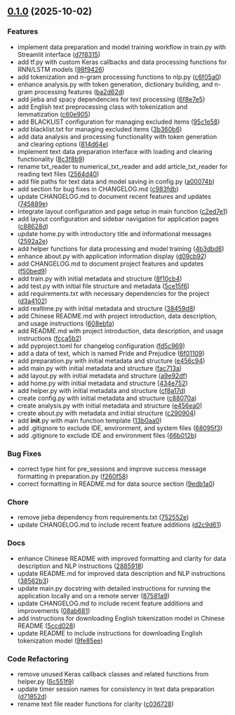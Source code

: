 <!-- insertion marker -->
<a name="0.1.0"></a>

## [0.1.0](https://github.com///compare/2b3230adb8ce8a9f4a2e2b61d1c977c73fe8d75b...0.1.0) (2025-10-02)

### Features

- implement data preparation and model training workflow in train.py with Streamlit interface ([d7f8315](https://github.com///commit/d7f8315303c364f9da5e534d49805351a84cb407))
- add tf.py with custom Keras callbacks and data processing functions for RNN/LSTM models ([98f9426](https://github.com///commit/98f9426039c0c86e2e27391658f5a81bb62a33e3))
- add tokenization and n-gram processing functions to nlp.py ([c6f05a0](https://github.com///commit/c6f05a06b2de00124473c28e1420b30eef500a1f))
- enhance analysis.py with token generation, dictionary building, and n-gram processing features ([ba2d62d](https://github.com///commit/ba2d62df817d500055d70cdbb174aa9b5eca5492))
- add jieba and spacy dependencies for text processing ([6f8e7e5](https://github.com///commit/6f8e7e595e71156ed891afed522b389ac4bbfa7d))
- add English text preprocessing class with tokenization and lemmatization ([c60e905](https://github.com///commit/c60e9051e0865d6d0a0b0ad3ead77c673585bf12))
- add BLACKLIST configuration for managing excluded items ([95c1e58](https://github.com///commit/95c1e5854bcd301b14010bc687db48117e348fb8))
- add blacklist.txt for managing excluded items ([3b360b6](https://github.com///commit/3b360b6a05680251ca74e7f26b2990b1c227abfe))
- add data analysis and processing functionality with token generation and clearing options ([814d64e](https://github.com///commit/814d64e9d4954548f85c353700cd0b93a4e49d1c))
- implement text data preparation interface with loading and clearing functionality ([8c3f8b9](https://github.com///commit/8c3f8b9753591635d677f8b4b5fc42b453d86a1b))
- rename txt_reader to numerical_txt_reader and add article_txt_reader for reading text files ([2564d40](https://github.com///commit/2564d403f321aa3a880f341838814956970cf24b))
- add file paths for text data and model saving in config.py ([a00074b](https://github.com///commit/a00074bc50dc5effc65a6eb1aa717af375834263))
- add section for bug fixes in CHANGELOG.md ([c983fdb](https://github.com///commit/c983fdbc11d8c70e3dfcd012dadfe5c00ba8f580))
- update CHANGELOG.md to document recent features and updates ([745889e](https://github.com///commit/745889e5c9bdebd5fa69cb15cfb4e59b0d4e56fb))
- integrate layout configuration and page setup in main function ([c2ed7e1](https://github.com///commit/c2ed7e1751e6381406b2df7036724190fe621688))
- add layout configuration and sidebar navigation for application pages ([c88628d](https://github.com///commit/c88628df1010d16b58b6e7eaa46bf623e31cac41))
- update home.py with introductory title and informational messages ([2592a2e](https://github.com///commit/2592a2eff8494aee2ca0eff115cd653d55a4f011))
- add helper functions for data processing and model training ([4b3dbd8](https://github.com///commit/4b3dbd886d7911aa33ca5dc0fe27c2ec56f2006c))
- enhance about.py with application information display ([d09cb92](https://github.com///commit/d09cb9270a2355523a961bc1eea6a3ffbca18e7a))
- add CHANGELOG.md to document project features and updates ([f50bed9](https://github.com///commit/f50bed988fc3d915bae65efb37518b1378a417ac))
- add train.py with initial metadata and structure ([8f10cb4](https://github.com///commit/8f10cb4c9c48d6e08a0607db7bfb7821f2ad9bbe))
- add test.py with initial file structure and metadata ([5ce15f6](https://github.com///commit/5ce15f6b2c5389b2df380dd229a5c8a830de7d84))
- add requirements.txt with necessary dependencies for the project ([d3a4102](https://github.com///commit/d3a41029bdda95298ae330bf33333c9bafa45366))
- add realtime.py with initial metadata and structure ([38459d8](https://github.com///commit/38459d8b4c003abe63bae3e177fcb6609d8007c2))
- add Chinese README.md with project introduction, data description, and usage instructions ([608ebfa](https://github.com///commit/608ebfa663b4521828856a7c280fdc65d3bd9a0f))
- add README.md with project introduction, data description, and usage instructions ([fcca5b2](https://github.com///commit/fcca5b265f96851a1bc6674eb805400435c537a4))
- add pyproject.toml for changelog configuration ([fd5c969](https://github.com///commit/fd5c969f54666dd94f9970cb754b70553bb217dd))
- add a data of text, which is named Pride and Prejudice ([6f01109](https://github.com///commit/6f01109dffa2f58f39087fcb2bef861a4fd90628))
- add preparation.py with initial metadata and structure ([e456c94](https://github.com///commit/e456c944d5bb4caf2210d467d494a8d3e321401b))
- add main.py with initial metadata and structure ([fac713a](https://github.com///commit/fac713aebc4f49427bc204b5dbc48f5cd2967f84))
- add layout.py with initial metadata and structure ([a9e92df](https://github.com///commit/a9e92dfe005b9ccedc12d58db48c93edf9151757))
- add home.py with initial metadata and structure ([434e752](https://github.com///commit/434e752ba7a852e5ace146d7feb701204fe2e769))
- add helper.py with initial metadata and structure ([cf8a17d](https://github.com///commit/cf8a17d4078d0185b63f58c4a17c0ceca133085d))
- create config.py with initial metadata and structure ([c88070a](https://github.com///commit/c88070a4a20b98fb25a25d5b2cd41520115dba62))
- create analysis.py with initial metadata and structure ([e456ea0](https://github.com///commit/e456ea026bf0110d893f36b6f5e07590245925f2))
- create about.py with metadata and initial structure ([c290904](https://github.com///commit/c290904e50eeab55b64fc37c4ae97fa2a439aa21))
- add __init__.py with main function template ([13b0aa0](https://github.com///commit/13b0aa09441030801049f34fed8b0228e90430cb))
- add .gitignore to exclude IDE, environment, and system files ([68095f3](https://github.com///commit/68095f300c165f9db431d610b05b0d4d8610fec9))
- add .gitignore to exclude IDE and environment files ([66b012b](https://github.com///commit/66b012be3417348a10b6be4ce575d6deefd11496))

### Bug Fixes

- correct type hint for pre_sessions and improve success message formatting in preparation.py ([f260f58](https://github.com///commit/f260f5853b65cbe0218d1a9e68698a8febb12ad5))
- correct formatting in README.md for data source section ([9edb1a0](https://github.com///commit/9edb1a0203bb025aa55607d55779d2ecd3c45cbc))

### Chore

- remove jieba dependency from requirements.txt ([752552e](https://github.com///commit/752552e6a53941b35907ccd5b08f043fd9e60f93))
- update CHANGELOG.md to include recent feature additions ([d2c9d61](https://github.com///commit/d2c9d611f2a4e6dc29c8c31b3b7552455bc7585f))

### Docs

- enhance Chinese README with improved formatting and clarity for data description and NLP instructions ([2885918](https://github.com///commit/28859182fd1de14ab3cbd7ebea096765ee1db50c))
- update README.md for improved data description and NLP instructions ([38562b3](https://github.com///commit/38562b33c7a9eb4f2bf7f86fe56e094689d0c38d))
- update main.py docstring with detailed instructions for running the application locally and on a remote server ([87581a9](https://github.com///commit/87581a97f434e6b7026572286071961da123ca52))
- update CHANGELOG.md to include recent feature additions and improvements ([08ab681](https://github.com///commit/08ab681350460e44efdd933466b7a3277d722e5d))
- add instructions for downloading English tokenization model in Chinese README ([5ccd028](https://github.com///commit/5ccd0289e1335fa6abc6712d175c99b388c2935c))
- update README to include instructions for downloading English tokenization model ([9fe85ee](https://github.com///commit/9fe85eee1acdec3e5ecb4a01e0a9551c322a95fb))

### Code Refactoring

- remove unused Keras callback classes and related functions from helper.py ([6c551f9](https://github.com///commit/6c551f95ff8850c4d604e33bbb22264baeea7cb8))
- update timer session names for consistency in text data preparation ([d71852d](https://github.com///commit/d71852de82c16a67b3528e069e7d801bb8a3bafa))
- rename text file reader functions for clarity ([c036728](https://github.com///commit/c036728ff8609b791f23fdfcd3f7b0a0fcae194a))

